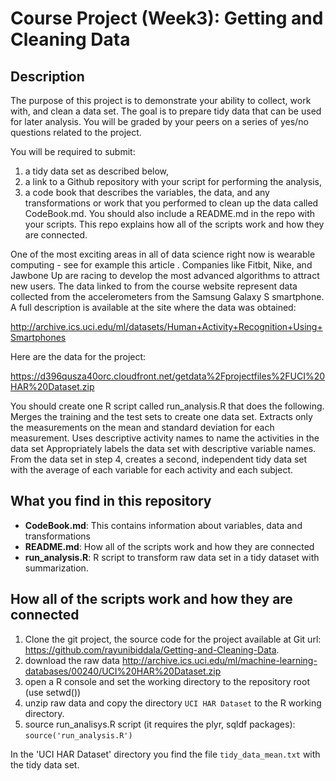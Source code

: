 Course Project (Week3): Getting and Cleaning Data 
=========================================

## Description
The purpose of this project is to demonstrate your ability to collect, work with, and clean a data set. The goal is to prepare tidy data that can be used for later analysis. You will be graded by your peers on a series of yes/no questions related to the project. 

You will be required to submit: 
1) a tidy data set as described below, 
2) a link to a Github repository with your script for performing the analysis,  
3) a code book that describes the variables, the data, and any transformations or work that you performed to clean up the data called CodeBook.md. 
   You should also include a README.md in the repo with your scripts. This repo explains how all of the scripts work and how they are connected.

One of the most exciting areas in all of data science right now is wearable computing - see for example this article . Companies like Fitbit, Nike, and Jawbone Up are racing to develop the most advanced algorithms to attract new users. The data linked to from the course website represent data collected from the accelerometers from the Samsung Galaxy S smartphone. A full description is available at the site where the data was obtained: 

http://archive.ics.uci.edu/ml/datasets/Human+Activity+Recognition+Using+Smartphones 

Here are the data for the project: 

https://d396qusza40orc.cloudfront.net/getdata%2Fprojectfiles%2FUCI%20HAR%20Dataset.zip 

You should create one R script called run_analysis.R that does the following. 
Merges the training and the test sets to create one data set.
Extracts only the measurements on the mean and standard deviation for each measurement. 
Uses descriptive activity names to name the activities in the data set
Appropriately labels the data set with descriptive variable names. 
From the data set in step 4, creates a second, independent tidy data set with the average of each variable for each activity and each subject. 

## What you find in this repository

* __CodeBook.md__: This contains information about variables, data and transformations
* __README.md__: How all of the scripts work and how they are connected
* __run_analysis.R__: R script to transform raw data set in a tidy dataset with summarization. 

## How all of the scripts work and how they are connected

1. Clone the git project, the source code for the project available at Git url: https://github.com/rayunibiddala/Getting-and-Cleaning-Data.  
2. download the raw data http://archive.ics.uci.edu/ml/machine-learning-databases/00240/UCI%20HAR%20Dataset.zip
3. open a R console and set the working directory to the repository root (use setwd())
4. unzip raw data and copy the directory `UCI HAR Dataset` to the R working directory. 
5. source run_analisys.R script (it requires the plyr, sqldf packages): `source('run_analysis.R')`

In the 'UCI HAR Dataset' directory you find the file `tidy_data_mean.txt` with the tidy data set.


